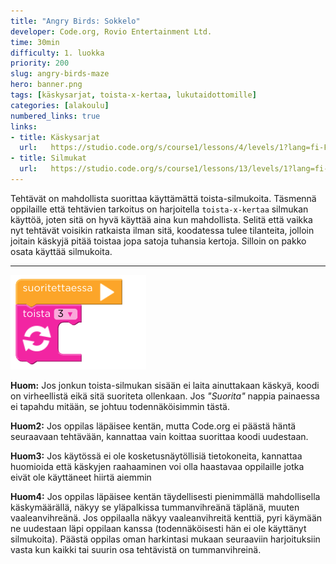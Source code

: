 ```yaml
---
title: "Angry Birds: Sokkelo"
developer: Code.org, Rovio Entertainment Ltd.
time: 30min
difficulty: 1. luokka
priority: 200
slug: angry-birds-maze
hero: banner.png
tags: [käskysarjat, toista-x-kertaa, lukutaidottomille]
categories: [alakoulu]
numbered_links: true
links:
- title: Käskysarjat
  url:   https://studio.code.org/s/course1/lessons/4/levels/1?lang=fi-FI
- title: Silmukat
  url:   https://studio.code.org/s/course1/lessons/13/levels/1?lang=fi-FI
---
```

Tehtävät on mahdollista suorittaa käyttämättä toista-silmukoita. Täsmennä oppilaille että tehtävien tarkoitus on harjoitella `toista-x-kertaa` silmukan käyttöä, joten sitä on hyvä käyttää aina kun mahdollista. Selitä että vaikka nyt tehtävät voisikin ratkaista ilman sitä, koodatessa tulee tilanteita, jolloin joitain käskyjä pitää toistaa jopa satoja tuhansia kertoja. Silloin on pakko osata käyttää silmukoita.

---

![Tyhjä toista-silmukka](./tyhja_toista_silmukka.png)


**Huom:** Jos jonkun toista-silmukan sisään ei laita ainuttakaan käskyä, koodi on virheellistä eikä sitä suoriteta ollenkaan. Jos *"Suorita"* nappia painaessa ei tapahdu mitään, se johtuu todennäköisimmin tästä.

**Huom2:** Jos oppilas läpäisee kentän, mutta Code.org ei päästä häntä seuraavaan tehtävään, kannattaa vain koittaa suorittaa koodi uudestaan.

**Huom3:** Jos käytössä ei ole kosketusnäytöllisiä tietokoneita, kannattaa huomioida että käskyjen raahaaminen voi olla haastavaa oppilaille jotka eivät ole käyttäneet hiirtä aiemmin

**Huom4:** Jos oppilas läpäisee kentän täydellisesti pienimmällä mahdollisella käskymäärällä, näkyy se yläpalkissa tummanvihreänä täplänä, muuten  vaaleanvihreänä. Jos oppilaalla näkyy vaaleanvihreitä kenttiä, pyri käymään ne uudestaan läpi oppilaan kanssa (todennäköisesti hän ei ole käyttänyt silmukoita). Päästä oppilas oman harkintasi mukaan seuraaviin harjoituksiin vasta kun kaikki tai suurin osa tehtävistä on tummanvihreinä.



